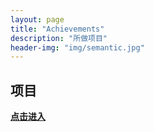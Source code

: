 ```yaml
---
layout: page
title: "Achievements"
description: "所做项目"  
header-img: "img/semantic.jpg"  
---
```


## 项目

[**点击进入**](puzzle/puzzle.html) 
